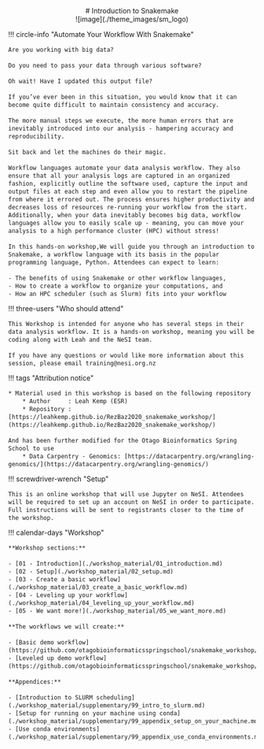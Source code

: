 <center>
# Introduction to Snakemake
</center>

<center>![image](./theme_images/sm_logo)</center>

!!! circle-info "Automate Your Workflow With Snakemake"

    Are you working with big data?

    Do you need to pass your data through various software?

    Oh wait! Have I updated this output file?

    If you’ve ever been in this situation, you would know that it can become quite difficult to maintain consistency and accuracy.

    The more manual steps we execute, the more human errors that are inevitably introduced into our analysis - hampering accuracy and reproducibility.

    Sit back and let the machines do their magic.

    Workflow languages automate your data analysis workflow. They also ensure that all your analysis logs are captured in an organized fashion, explicitly outline the software used, capture the input and output files at each step and even allow you to restart the pipeline from where it errored out. The process ensures higher productivity and decreases loss of resources re-running your workflow from the start. Additionally, when your data inevitably becomes big data, workflow languages allow you to easily scale up - meaning, you can move your analysis to a high performance cluster (HPC) without stress!

    In this hands-on workshop,We will guide you through an introduction to Snakemake, a workflow language with its basis in the popular programming language, Python. Attendees can expect to learn:

    - The benefits of using Snakemake or other workflow languages,
    - How to create a workflow to organize your computations, and
    - How an HPC scheduler (such as Slurm) fits into your workflow

!!! three-users "Who should attend"

    This Workshop is intended for anyone who has several steps in their data analysis workflow. It is a hands-on workshop, meaning you will be coding along with Leah and the NeSI team.

    If you have any questions or would like more information about this session, please email training@nesi.org.nz

!!! tags "Attribution notice"

    * Material used in this workshop is based on the following repository
        * Author     : Leah Kemp (ESR)
        * Repository : [https://leahkemp.github.io/RezBaz2020_snakemake_workshop/](https://leahkemp.github.io/RezBaz2020_snakemake_workshop/)

    And has been further modified for the Otago Bioinformatics Spring School to use
        * Data Carpentry - Genomics: [https://datacarpentry.org/wrangling-genomics/](https://datacarpentry.org/wrangling-genomics/)

!!! screwdriver-wrench "Setup"

    This is an online workshop that will use Jupyter on NeSI. Attendees will be required to set up an account on NeSI in order to participate. Full instructions will be sent to registrants closer to the time of the workshop.

!!! calendar-days "Workshop"

    **Workshop sections:**

    - [01 - Introduction](./workshop_material/01_introduction.md)
    - [02 - Setup](./workshop_material/02_setup.md)
    - [03 - Create a basic workflow](./workshop_material/03_create_a_basic_workflow.md)
    - [04 - Leveling up your workflow](./workshop_material/04_leveling_up_your_workflow.md)
    - [05 - We want more!](./workshop_material/05_we_want_more.md)

    **The workflows we will create:**

    - [Basic demo workflow](https://github.com/otagobioinformaticsspringschool/snakemake_workshop/tree/main/basic_demo_workflow)
    - [Leveled up demo workflow](https://github.com/otagobioinformaticsspringschool/snakemake_workshop/tree/main/leveled_up_demo_workflow)

    **Appendices:**

    - [Introduction to SLURM scheduling](./workshop_material/supplementary/99_intro_to_slurm.md)
    - [Setup for running on your machine using conda](./workshop_material/supplementary/99_appendix_setup_on_your_machine.md)
    - [Use conda environments](./workshop_material/supplementary/99_appendix_use_conda_environments.md)
